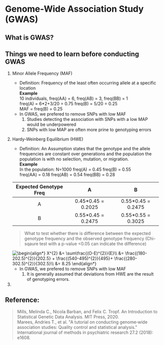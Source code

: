 # Genome-Wide Association Study (GWAS)

## What is GWAS?

## Things we need to learn before conducting GWAS  

1. Minor Allele Frequency (MAF)    
   * Definition: Frequency of the least often occurring allele at a specific location   
   **Example**   
   10 individuals, freq(AA) = 6, freq(AB) = 3, freq(BB) = 1   
   freq(A) = 6*2+3/20 = 0.75 freq(B) = 5/20 = 0.25   
   MAF = freq(B) = 0.25  
   * In GWAS, we prefered to remove SNPs with low MAF
     1. Studies detecting the association with SNPs with a low MAP would be underpowered
     2. SNPs with low MAP are often more prine to genotyping errors  
   
2. Hardy-Weinberg Equilibrium (HWE)  
   * Definition: An Assumption states that the genotype and the allele frequencies are constant over generations and the population the population is with no selection, mutation, or migration.    
   **Example**  
   In the population: 
   N=1000 freq(A) = 0.45 freq(B) = 0.55   
   freq(AA) = 0.18 freq(AB) = 0.54 freq(BB) = 0.28
   
   | Expected Genotype Freq |A                   | B                 |
   |:----------------------:|:------------------:| :----------------:|
   | A                      | 0.45*0.45 = 0.2025 | 0.55*0.45 = 0.2475|
   | B                      | 0.55*0.45 = 0.2475 | 0.55*0.55 = 0.3025|
   > What to test whether there is difference between the expected genotype frequency and the observed genotype frequency (Chi-sqaure test with a p-value <0.05 can indicate the difference) 
   <img src="https://latex.codecogs.com/gif.latex?\begin{align*}&space;X^{2}&space;&=&space;\sum\frac{(O-E)^{2}}{E}\\&space;&=&space;\frac{(180-202.5)^{2}}{202.5}&space;&plus;&space;\frac{(540-495)^{2}}{495}&plus;&space;\frac{(280-302.5)^{2}}{302.5}\\&space;&=&space;8.25&space;\end{align*}" title="\begin{align*} X^{2} &= \sum\frac{(O-E)^{2}}{E}\\ &= \frac{(180-202.5)^{2}}{202.5} + \frac{(540-495)^{2}}{495}+ \frac{(280-302.5)^{2}}{302.5}\\ &= 8.25 \end{align*}" />   
   
   * In GWAS, we prefered to remove SNPs with low MAF  
     1. It is generally assumed that deviations from HWE are the result of genotyping errors.
3. 

## Reference:  
> Mills, Melinda C., Nicola Barban, and Felix C. Tropf. An Introduction to Statistical Genetic Data Analysis. MIT Press, 2020.  
Marees, Andries T., et al. "A tutorial on conducting genome‐wide association studies: Quality control and statistical analysis." International journal of methods in psychiatric research 27.2 (2018): e1608.
       
